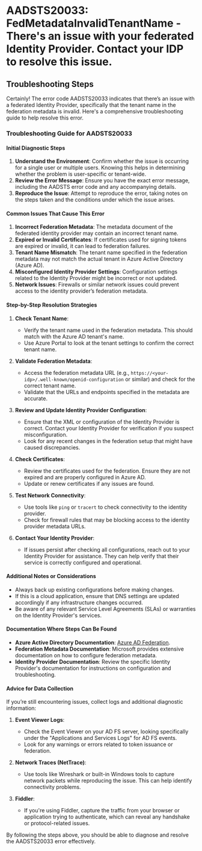 # AADSTS20033: FedMetadataInvalidTenantName - There's an issue with your federated Identity Provider. Contact your IDP to resolve this issue.


## Troubleshooting Steps
Certainly! The error code AADSTS20033 indicates that there’s an issue with a federated Identity Provider, specifically that the tenant name in the federation metadata is invalid. Here's a comprehensive troubleshooting guide to help resolve this error.

### Troubleshooting Guide for AADSTS20033

#### Initial Diagnostic Steps
1. **Understand the Environment**: Confirm whether the issue is occurring for a single user or multiple users. Knowing this helps in determining whether the problem is user-specific or tenant-wide.
2. **Review the Error Message**: Ensure you have the exact error message, including the AADSTS error code and any accompanying details.
3. **Reproduce the Issue**: Attempt to reproduce the error, taking notes on the steps taken and the conditions under which the issue arises.

#### Common Issues That Cause This Error
1. **Incorrect Federation Metadata**: The metadata document of the federated identity provider may contain an incorrect tenant name.
2. **Expired or Invalid Certificates**: If certificates used for signing tokens are expired or invalid, it can lead to federation failures.
3. **Tenant Name Mismatch**: The tenant name specified in the federation metadata may not match the actual tenant in Azure Active Directory (Azure AD).
4. **Misconfigured Identity Provider Settings**: Configuration settings related to the Identity Provider might be incorrect or not updated.
5. **Network Issues**: Firewalls or similar network issues could prevent access to the identity provider’s federation metadata.

#### Step-by-Step Resolution Strategies
1. **Check Tenant Name**:
   - Verify the tenant name used in the federation metadata. This should match with the Azure AD tenant's name.
   - Use Azure Portal to look at the tenant settings to confirm the correct tenant name.

2. **Validate Federation Metadata**:
   - Access the federation metadata URL (e.g., `https://<your-idp>/.well-known/openid-configuration` or similar) and check for the correct tenant name.
   - Validate that the URLs and endpoints specified in the metadata are accurate.

3. **Review and Update Identity Provider Configuration**:
   - Ensure that the XML or configuration of the Identity Provider is correct. Contact your Identity Provider for verification if you suspect misconfiguration.
   - Look for any recent changes in the federation setup that might have caused discrepancies.

4. **Check Certificates**:
   - Review the certificates used for the federation. Ensure they are not expired and are properly configured in Azure AD.
   - Update or renew certificates if any issues are found.

5. **Test Network Connectivity**:
   - Use tools like `ping` or `tracert` to check connectivity to the identity provider.
   - Check for firewall rules that may be blocking access to the identity provider metadata URLs.

6. **Contact Your Identity Provider**:
   - If issues persist after checking all configurations, reach out to your Identity Provider for assistance. They can help verify that their service is correctly configured and operational.

#### Additional Notes or Considerations
- Always back up existing configurations before making changes.
- If this is a cloud application, ensure that DNS settings are updated accordingly if any infrastructure changes occurred.
- Be aware of any relevant Service Level Agreements (SLAs) or warranties on the Identity Provider's services.

#### Documentation Where Steps Can Be Found
- **Azure Active Directory Documentation**: [Azure AD Federation](https://docs.microsoft.com/en-us/azure/active-directory/develop/active-directory-federation).
- **Federation Metadata Documentation**: Microsoft provides extensive documentation on how to configure federation metadata.
- **Identity Provider Documentation**: Review the specific Identity Provider's documentation for instructions on configuration and troubleshooting.

#### Advice for Data Collection
If you’re still encountering issues, collect logs and additional diagnostic information:
1. **Event Viewer Logs**:
   - Check the Event Viewer on your AD FS server, looking specifically under the "Applications and Services Logs" for AD FS events.
   - Look for any warnings or errors related to token issuance or federation.

2. **Network Traces (NetTrace)**:
   - Use tools like Wireshark or built-in Windows tools to capture network packets while reproducing the issue. This can help identify connectivity problems.

3. **Fiddler**:
   - If you're using Fiddler, capture the traffic from your browser or application trying to authenticate, which can reveal any handshake or protocol-related issues.

By following the steps above, you should be able to diagnose and resolve the AADSTS20033 error effectively.